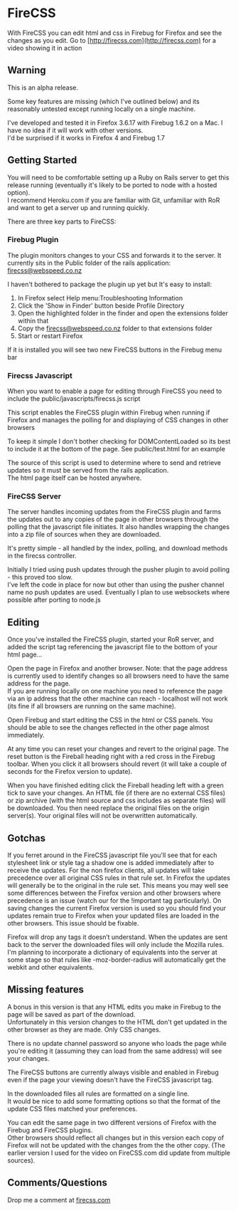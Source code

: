 FireCSS
=======

With FireCSS you can edit html and css in Firebug for Firefox and see the changes as you edit.  Go to [http://firecss.com](http://firecss.com) for a video showing it in action


Warning
-------

This is an alpha release.  

Some key features are missing (which I've outlined below) and its reasonably untested except running locally on a single machine.

I've developed and tested it in Firefox 3.6.17 with Firebug 1.6.2 on a Mac.  I have no idea if it will work with other versions.  
I'd be surprised if it works in Firefox 4 and Firebug 1.7


Getting Started
---------------

You will need to be comfortable setting up a Ruby on Rails server to get this release running (eventually it's likely to be ported to node with a hosted option).  
I recommend Heroku.com if you are familiar with Git, unfamiliar with RoR and want to get a server up and running quickly.

There are three key parts to FireCSS:

### Firebug Plugin

The plugin monitors changes to your CSS and forwards it to the server.
It currently sits in the Public folder of the rails application: firecss@webspeed.co.nz

I haven't bothered to package the plugin up yet but It's easy to install:
1. In Firefox select Help menu:Troubleshooting Information
2. Click the 'Show in Finder' button beside Profile Directory
3. Open the highlighted folder in the finder and open the extensions folder within that
4. Copy the firecss@webspeed.co.nz folder to that extensions folder
5. Start or restart Firefox

If it is installed you will see two new FireCSS buttons in the Firebug menu bar


### Firecss Javascript

When you want to enable a page for editing through FireCSS you need to include the public/javascripts/firecss.js script

This script enables the FireCSS plugin within Firebug when running if Firefox and manages the polling for and displaying of CSS changes in other browsers

To keep it simple I don't bother checking for DOMContentLoaded so its best to include it at the bottom of the page.  See public/test.html for an example

The source of this script is used to determine where to send and retrieve updates so it must be served from the rails application.  
The html page itself can be hosted anywhere.


### FireCSS Server

The server handles incoming updates from the FireCSS plugin and farms the updates out to any copies of the page in other browsers through the polling that the javascript file initiates.
It also handles wrapping the changes into a zip file of sources when they are downloaded.

It's pretty simple - all handled by the index, polling, and download methods in the firecss controller.

Initially I tried using push updates through the pusher plugin to avoid polling - this proved too slow.  
I've left the code in place for now but other than using the pusher channel name no push updates are used.
Eventually I plan to use websockets where possible after porting to node.js


Editing
-------

Once you've installed the FireCSS plugin, started your RoR server, and added the script tag referencing the javascript file to the bottom of your html page...

Open the page in Firefox and another browser.
Note: that the page address is currently used to identify changes so all browsers need to have the same address for the page.  
If you are running locally on one machine you need to reference the page via an ip address that the other machine can reach - localhost will not work (its fine if all browsers are running on the same machine).

Open Firebug and start editing the CSS in the html or CSS panels.  You should be able to see the changes reflected in the other page almost immediately.

At any time you can reset your changes and revert to the original page.
The reset button is the Fireball heading right with a red cross in the Firebug toolbar.
When you click it all browsers should revert (it will take a couple of seconds for the Firefox version to update).

When you have finished editing click the Fireball heading left with a green tick to save your changes.
An HTML file (if there are no external CSS files) or zip archive (with the html source and css includes as separate files) will be downloaded.
You then need replace the original files on the origin server(s). Your original files will not be overwritten automatically.
 

Gotchas
-------

If you ferret around in the FireCSS javascript file you'll see that for each stylesheet link or style tag a shadow one is added immediately after to receive the updates.
For the non firefox clients, all updates will take precedence over all original CSS rules in that rule set.  In Firefox the updates will generally be to the original in the rule set.
This means you may well see some differences between the Firefox version and other browsers where precedence is an issue (watch our for the !important tag particularly).
On saving changes the current Firefox version is used so you should find your updates remain true to Firefox when your updated files are loaded in the other browsers.
This issue should be fixable.

Firefox will drop any tags it doesn’t understand.  When the updates are sent back to the server the downloaded files will only include the Mozilla rules.
I'm planning to incorporate a dictionary of equivalents into the server at some stage so that rules like -moz-border-radius will automatically get the webkit and other equivalents.


Missing features
----------------

A bonus in this version is that any HTML edits you make in Firebug to the page will be saved as part of the download.  
Unfortunately in this version changes to the HTML don't get updated in the other browser as they are made.  Only CSS changes.

There is no update channel password so anyone who loads the page while you're editing it (assuming they can load from the same address) will see your changes.

The FireCSS buttons are currently always visible and enabled in Firebug even if the page your viewing doesn't have the FireCSS javascript tag.

In the downloaded files all rules are formatted on a single line.  
It would be nice to add some formatting options so that the format of the update CSS files matched your preferences.

You can edit the same page in two different versions of Firefox with the Firebug and FireCSS plugins.  
Other browsers should reflect all changes but in this version each copy of Firefox will not be updated with the changes from the the other copy.
(The earlier version I used for the video on FireCSS.com did update from multiple sources).


Comments/Questions
------------------

Drop me a comment at [firecss.com](http://firecss.com)
